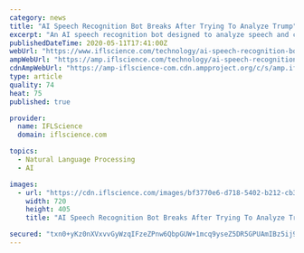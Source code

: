 ```yaml
---
category: news
title: "AI Speech Recognition Bot Breaks After Trying To Analyze Trump"
excerpt: "An AI speech recognition bot designed to analyze speech and compile it into a database broke when it tried to analyze Trump's speech patterns, its creator"
publishedDateTime: 2020-05-11T17:41:00Z
webUrl: "https://www.iflscience.com/technology/ai-speech-recognition-bot-breaks-after-trying-to-analyze-trump/"
ampWebUrl: "https://amp.iflscience.com/technology/ai-speech-recognition-bot-breaks-after-trying-to-analyze-trump/"
cdnAmpWebUrl: "https://amp-iflscience-com.cdn.ampproject.org/c/s/amp.iflscience.com/technology/ai-speech-recognition-bot-breaks-after-trying-to-analyze-trump/"
type: article
quality: 74
heat: 75
published: true

provider:
  name: IFLScience
  domain: iflscience.com

topics:
  - Natural Language Processing
  - AI

images:
  - url: "https://cdn.iflscience.com/images/bf3770e6-d718-5402-b212-cb364f2fa018/default-1589197781-cover-image.jpg"
    width: 720
    height: 405
    title: "AI Speech Recognition Bot Breaks After Trying To Analyze Trump"

secured: "txn0+yKz0nXVxvvGyWzqIFzeZPnw6QbpGUW+1mcq9yseZ5DR5GPUAmIBz5ij9cBnkyEECkidt1Kt1xtzHguFvG8olRW4nOj0izEIWfKnZllfXEuyuvj9jgW7u0Ucey5FbCtzdZPqQE/2toWMdkftUgdZChPkTxnmLK4FWRJKmyzcSKSK0QJYGUw+1oNcLL644erupErQ8bkNE+JdYd3/HFu9mh1ZRmnkK4YUj+NO95BPkLd2H4E9thq7ANYaNexpHOOFPgzpjxG2aMnubywC1PJ2vW1dkX8MlEAXo44ldijosLWztpWXaJr3Qmtc0iF4Eg7medJNpq6UBKNLmjLWdeDooQRMfnegiXqbFo6HDwFO8mcDqVEtrlVvUzeb+wfksK0H6+ZP0jaRqdaSiMp35lczSUF8sLw9g2fpiKTeaNqRgupiPBHJydOqCamSHqK7jMeqPG+YgDwBGmqsJI/vWpEQGQ3u4XKk1n6U0ntAq3g=;W9MLut1ixZlIFoDOUPUuEQ=="
---
```


